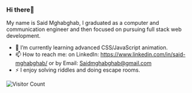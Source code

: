 ### Hi there👋

My name is Said Mghabghab, I graduated as a computer and communication engineer and then focused on pursuing full stack web development.
- 🌱 I’m currently learning advanced CSS/JavaScript animation.
- 📫 How to reach me: on LinkedIn: https://www.linkedin.com/in/said-mghabghab/ or by Email: Saidmghabghab@gmail.com
- ⚡ I enjoy solving riddles and doing escape rooms.
 

![Visitor Count](https://profile-counter.glitch.me/saidmg/count.svg)

<!--
**saidmg/saidmg** is a ✨ _special_ ✨ repository because its `README.md` (this file) appears on your GitHub profile.

Here are some ideas to get you started:

- 🔭 I’m currently working on ...
- 🌱 I’m currently learning ...
- 👯 I’m looking to collaborate on ...
- 🤔 I’m looking for help with ...
- 💬 Ask me about ...
- 📫 How to reach me: ...
- 😄 Pronouns: ...
- ⚡ Fun fact: ...
-->
